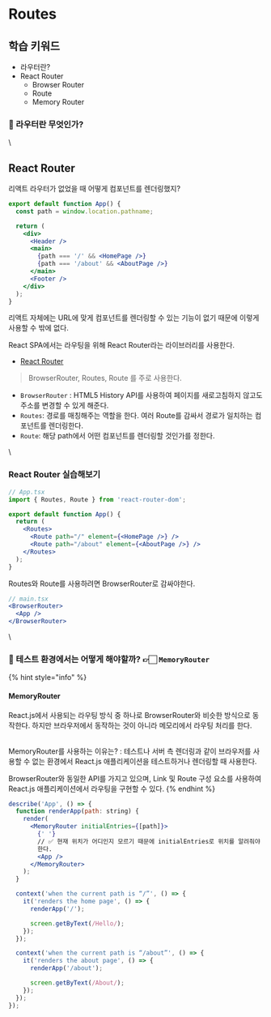 # Routes

## 학습 키워드

* 라우터란?
* React Router
  * Browser Router
  * Route
  * Memory Router



### 🫥 라우터란 무엇인가?

\


## React Router

리액트 라우터가 없었을 때 어떻게 컴포넌트를 렌더링했지?

```jsx
export default function App() {
  const path = window.location.pathname;

  return (
    <div>
      <Header />
      <main>
        {path === '/' && <HomePage />}
        {path === '/about' && <AboutPage />}
      </main>
      <Footer />
    </div>
  );
}
```

리액트 자체에는 URL에 맞게 컴포넌트를 렌더링할 수 있는 기능이 없기 때문에 이렇게 사용할 수 밖에 없다.

React SPA에서는 라우팅을 위해 React Router라는 라이브러리를 사용한다.

* [React Router](https://reactrouter.com/)

> BrowserRouter, Routes, Route 를 주로 사용한다.

* `BrowserRouter` : HTML5 History API를 사용하여 페이지를 새로고침하지 않고도 주소를 변경할 수 있게 해준다.
* `Routes`: 경로를 매칭해주는 역할을 한다. 여러 Route를 감싸서 경로가 일치하는 컴포넌트를 렌더링한다.
* `Route`: 해당 path에서 어떤 컴포넌트를 렌더링할 것인가를 정한다.

\


### React Router 실습해보기

```jsx
// App.tsx
import { Routes, Route } from 'react-router-dom';

export default function App() {
  return (
    <Routes>
      <Route path="/" element={<HomePage />} />
      <Route path="/about" element={<AboutPage />} />
    </Routes>
  );
}
```

Routes와 Route를 사용하려면 BrowserRouter로 감싸야한다.

```jsx
// main.tsx
<BrowserRouter>
  <App />
</BrowserRouter>
```

\


### 🫥 테스트 환경에서는 어떻게 해야할까? 👉🏻 `MemoryRouter`

{% hint style="info" %}
#### MemoryRouter

React.js에서 사용되는 라우팅 방식 중 하나로 BrowserRouter와 비슷한 방식으로 동작한다. 하지만 브라우저에서 동작하는 것이 아니라 메모리에서 라우팅 처리를 한다.

\
MemoryRouter를 사용하는 이유는? : 테스트나 서버 측 렌더링과 같이 브라우저를 사용할 수 없는 환경에서 React.js 애플리케이션을 테스트하거나 렌더링할 때 사용한다.

BrowserRouter와 동일한 API를 가지고 있으며, Link 및 Route 구성 요소를 사용하여 React.js 애플리케이션에서 라우팅을 구현할 수 있다.
{% endhint %}

```jsx
describe('App', () => {
  function renderApp(path: string) {
    render(
      <MemoryRouter initialEntries={[path]}>
        {' '}
        // ✅ 현재 위치가 어디인지 모르기 때문에 initialEntries로 위치를 알려줘야
        한다.
        <App />
      </MemoryRouter>
    );
  }

  context('when the current path is “/”', () => {
    it('renders the home page', () => {
      renderApp('/');

      screen.getByText(/Hello/);
    });
  });

  context('when the current path is “/about”', () => {
    it('renders the about page', () => {
      renderApp('/about');

      screen.getByText(/About/);
    });
  });
});
```
